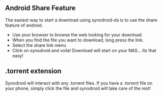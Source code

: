 ## Android Share Feature ##

The easiest way to start a download using synodroid-ds is to use the share feature of android.

  * Use your browser to browse the web looking for your download.
  * When you find the file you want to download, long press the link.
  * Select the share link menu
  * Click on synodroid and voila! Download will start on your NAS... Its that easy!

## .torrent extension ##

Synodroid will interact with any .torrent files. If you have a .torrent file on your phone, simply click the file and synodroid will take care of the rest!